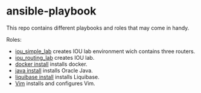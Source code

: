 # ansible-playbook

This repo contains different playbooks and roles that may come in handy.

Roles:
- [iou\_simple\_lab](roles/iou.simple.lab/) creates IOU lab environment wich contains three routers.
- [iou\_routing\_lab](roles/iou.routing.lab/) creates IOU lab.
- [docker install](roles/docker.install/) installs docker.
- [java install](roles/java.install/) installs Oracle Java.
- [liquibase install](roles/liquibase.install/) installs Liquibase.
- [Vim](roles/vim/) installs and configures Vim.
